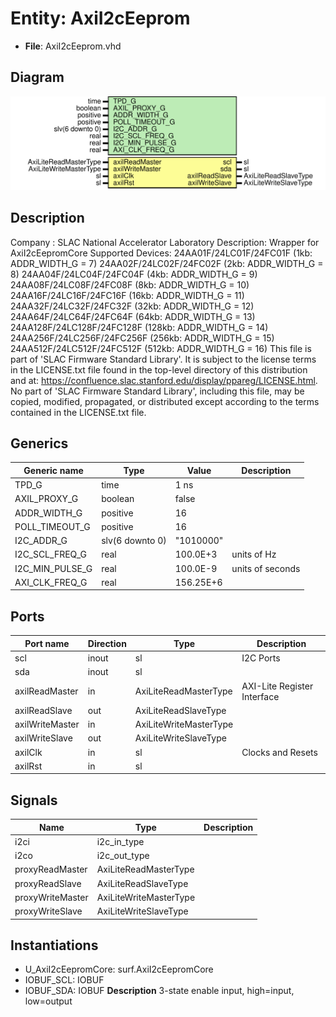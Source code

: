 # Entity: AxiI2cEeprom

- **File**: AxiI2cEeprom.vhd
## Diagram

![Diagram](AxiI2cEeprom.svg "Diagram")
## Description

Company    : SLAC National Accelerator Laboratory
Description: Wrapper for AxiI2cEepromCore
Supported Devices:
   24AA01F/24LC01F/24FC01F    (1kb:   ADDR_WIDTH_G = 7)
   24AA02F/24LC02F/24FC02F    (2kb:   ADDR_WIDTH_G = 8)
   24AA04F/24LC04F/24FC04F    (4kb:   ADDR_WIDTH_G = 9)
   24AA08F/24LC08F/24FC08F    (8kb:   ADDR_WIDTH_G = 10)
   24AA16F/24LC16F/24FC16F    (16kb:  ADDR_WIDTH_G = 11)
   24AA32F/24LC32F/24FC32F    (32kb:  ADDR_WIDTH_G = 12)
   24AA64F/24LC64F/24FC64F    (64kb:  ADDR_WIDTH_G = 13)
   24AA128F/24LC128F/24FC128F (128kb: ADDR_WIDTH_G = 14)
   24AA256F/24LC256F/24FC256F (256kb: ADDR_WIDTH_G = 15)
   24AA512F/24LC512F/24FC512F (512kb: ADDR_WIDTH_G = 16)
This file is part of 'SLAC Firmware Standard Library'.
It is subject to the license terms in the LICENSE.txt file found in the
top-level directory of this distribution and at:
   https://confluence.slac.stanford.edu/display/ppareg/LICENSE.html.
No part of 'SLAC Firmware Standard Library', including this file,
may be copied, modified, propagated, or distributed except according to
the terms contained in the LICENSE.txt file.
## Generics

| Generic name    | Type            | Value     | Description      |
| --------------- | --------------- | --------- | ---------------- |
| TPD_G           | time            | 1 ns      |                  |
| AXIL_PROXY_G    | boolean         | false     |                  |
| ADDR_WIDTH_G    | positive        | 16        |                  |
| POLL_TIMEOUT_G  | positive        | 16        |                  |
| I2C_ADDR_G      | slv(6 downto 0) | "1010000" |                  |
| I2C_SCL_FREQ_G  | real            | 100.0E+3  | units of Hz      |
| I2C_MIN_PULSE_G | real            | 100.0E-9  | units of seconds |
| AXI_CLK_FREQ_G  | real            | 156.25E+6 |                  |
## Ports

| Port name       | Direction | Type                   | Description                 |
| --------------- | --------- | ---------------------- | --------------------------- |
| scl             | inout     | sl                     | I2C Ports                   |
| sda             | inout     | sl                     |                             |
| axilReadMaster  | in        | AxiLiteReadMasterType  | AXI-Lite Register Interface |
| axilReadSlave   | out       | AxiLiteReadSlaveType   |                             |
| axilWriteMaster | in        | AxiLiteWriteMasterType |                             |
| axilWriteSlave  | out       | AxiLiteWriteSlaveType  |                             |
| axilClk         | in        | sl                     | Clocks and Resets           |
| axilRst         | in        | sl                     |                             |
## Signals

| Name             | Type                   | Description |
| ---------------- | ---------------------- | ----------- |
| i2ci             | i2c_in_type            |             |
| i2co             | i2c_out_type           |             |
| proxyReadMaster  | AxiLiteReadMasterType  |             |
| proxyReadSlave   | AxiLiteReadSlaveType   |             |
| proxyWriteMaster | AxiLiteWriteMasterType |             |
| proxyWriteSlave  | AxiLiteWriteSlaveType  |             |
## Instantiations

- U_AxiI2cEepromCore: surf.AxiI2cEepromCore
- IOBUF_SCL: IOBUF
- IOBUF_SDA: IOBUF
**Description**
3-state enable input, high=input, low=output

